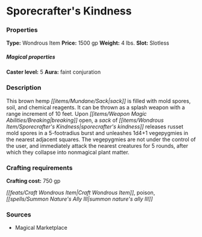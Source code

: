 ﻿---
Title: "Sporecrafter's Kindness"
Type: "Wondrous Item"
Price: "1500 gp"
Weight: "4 lbs."
Slot: "Slotless"
Caster level: "5"
Aura: "faint conjuration"
Description: |
  "This brown hemp sack is filled with mold spores, soil, and chemical reagents. It can be thrown as a splash weapon with a range increment of 10 feet. Upon breaking open, a sack of _sporecrafter's kindness_ releases russet mold spores in a 5-footradius burst and unleashes 1d4+1 vegepygmies in the nearest adjacent squares. The vegepygmies are not under the control of the user, and immediately attack the nearest creatures for 5 rounds, after which they collapse into nonmagical plant matter."
Crafting cost: "750 gp"
Sources: "['Magical Marketplace']"
---

# Sporecrafter's Kindness

### Properties

**Type:** Wondrous Item **Price:** 1500 gp **Weight:** 4 lbs. **Slot:** Slotless

##### Magical properties

**Caster level:** 5 **Aura:** faint conjuration

### Description

This brown hemp _[[items/Mundane/Sack|sack]]_ is filled with mold spores, soil, and chemical reagents. It can be thrown as a splash weapon with a range increment of 10 feet. Upon _[[items/Weapon Magic Abilities/Breaking|breaking]]_ open, a _sack_ of _[[items/Wondrous Item/Sporecrafter's Kindness|sporecrafter's kindness]]_ releases russet mold spores in a 5-footradius burst and unleashes 1d4+1 vegepygmies in the nearest adjacent squares. The vegepygmies are not under the control of the user, and immediately attack the nearest creatures for 5 rounds, after which they collapse into nonmagical plant matter.

### Crafting requirements

**Crafting cost:** 750 gp

_[[feats/Craft Wondrous Item|Craft Wondrous Item]]_, poison, _[[spells/Summon Nature's Ally III|summon nature's ally III]]_

### Sources

* Magical Marketplace